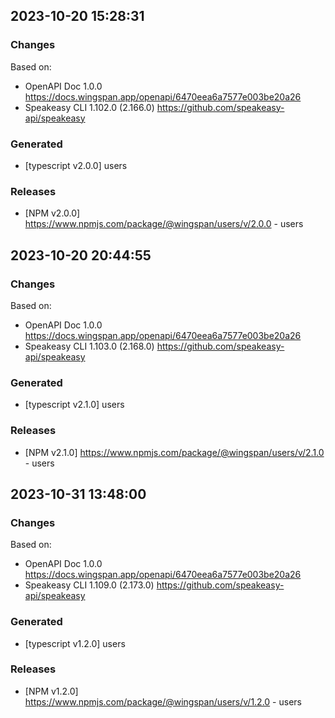 

## 2023-10-20 15:28:31
### Changes
Based on:
- OpenAPI Doc 1.0.0 https://docs.wingspan.app/openapi/6470eea6a7577e003be20a26
- Speakeasy CLI 1.102.0 (2.166.0) https://github.com/speakeasy-api/speakeasy
### Generated
- [typescript v2.0.0] users
### Releases
- [NPM v2.0.0] https://www.npmjs.com/package/@wingspan/users/v/2.0.0 - users

## 2023-10-20 20:44:55
### Changes
Based on:
- OpenAPI Doc 1.0.0 https://docs.wingspan.app/openapi/6470eea6a7577e003be20a26
- Speakeasy CLI 1.103.0 (2.168.0) https://github.com/speakeasy-api/speakeasy
### Generated
- [typescript v2.1.0] users
### Releases
- [NPM v2.1.0] https://www.npmjs.com/package/@wingspan/users/v/2.1.0 - users

## 2023-10-31 13:48:00
### Changes
Based on:
- OpenAPI Doc 1.0.0 https://docs.wingspan.app/openapi/6470eea6a7577e003be20a26
- Speakeasy CLI 1.109.0 (2.173.0) https://github.com/speakeasy-api/speakeasy
### Generated
- [typescript v1.2.0] users
### Releases
- [NPM v1.2.0] https://www.npmjs.com/package/@wingspan/users/v/1.2.0 - users